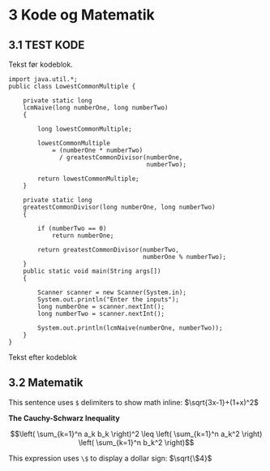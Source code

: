 # 3 Kode og Matematik
## 3.1 TEST KODE

Tekst før kodeblok.
```
import java.util.*;
public class LowestCommonMultiple {
  
    private static long
    lcmNaive(long numberOne, long numberTwo)
    {
  
        long lowestCommonMultiple;
  
        lowestCommonMultiple
            = (numberOne * numberTwo)
              / greatestCommonDivisor(numberOne,
                                      numberTwo);
  
        return lowestCommonMultiple;
    }
  
    private static long
    greatestCommonDivisor(long numberOne, long numberTwo)
    {
  
        if (numberTwo == 0)
            return numberOne;
  
        return greatestCommonDivisor(numberTwo,
                                     numberOne % numberTwo);
    }
    public static void main(String args[])
    {
  
        Scanner scanner = new Scanner(System.in);
        System.out.println("Enter the inputs");
        long numberOne = scanner.nextInt();
        long numberTwo = scanner.nextInt();
  
        System.out.println(lcmNaive(numberOne, numberTwo));
    }
}

```
Tekst efter kodeblok 

## 3.2 Matematik
This sentence uses `$` delimiters to show math inline:  $\sqrt{3x-1}+(1+x)^2$

**The Cauchy-Schwarz Inequality**

$$\left( \sum_{k=1}^n a_k b_k \right)^2 \leq \left( \sum_{k=1}^n a_k^2 \right) \left( \sum_{k=1}^n b_k^2 \right)$$


This expression uses `\$` to display a dollar sign: $\sqrt{\$4}$
